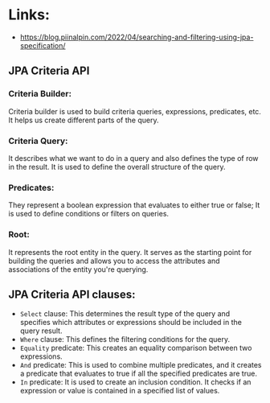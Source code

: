 # Links:
- https://blog.piinalpin.com/2022/04/searching-and-filtering-using-jpa-specification/

## JPA Criteria API
### Criteria Builder:
Criteria builder is used to build criteria queries, expressions, predicates, etc. It helps us create different parts of the query.

### Criteria Query:
It describes what we want to do in a query and also defines the type of row in the result. It is used to define the overall structure of the query.

### Predicates:
They represent a boolean expression that evaluates to either true or false; It is used to define conditions or filters on queries.

### Root:
It represents the root entity in the query. It serves as the starting point for building the queries and allows you to access the attributes and associations of the entity you're querying.

## JPA Criteria API clauses:
- `Select` clause: This determines the result type of the query and specifies which attributes or expressions should be included in the query result.
- `Where` clause: This defines the filtering conditions for the query.
- `Equality` predicate: This creates an equality comparison between two expressions.
- `And` predicate: This is used to combine multiple predicates, and it creates a predicate that evaluates to true if all the specified predicates are true.
- `In` predicate: It is used to create an inclusion condition. It checks if an expression or value is contained in a specified list of values.